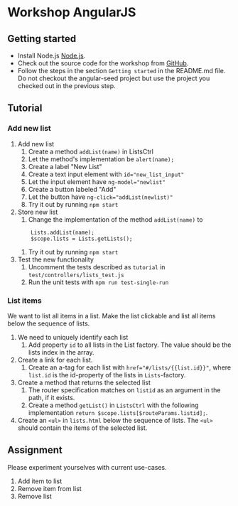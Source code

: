 # Workshop AngularJS

## Getting started
- Install Node.js [Node.js][node].
- Check out the source code for the workshop from [GitHub][github].
- Follow the steps in the section `Getting started` in the README.md file. Do not checkout the angular-seed project but use the project you checked out in the previous step.

## Tutorial
### Add new list
1. Add new list
    1. Create a method `addList(name)` in ListsCtrl
    1. Let the method's implementation be `alert(name);`
    1. Create a label "New List"
    1. Create a text input element with `id="new_list_input"`
    1. Let the input element have `ng-model="newlist"`
    1. Create a button labeled "Add"
    1. Let the button have `ng-click="addList(newlist)"`
    1. Try it out by running `npm start`
1. Store new list
    1. Change the implementation of the method `addList(name)` to
    ```
        Lists.addList(name);
        $scope.lists = Lists.getLists();
    ```
    1. Try it out by running `npm start`
1. Test the new functionality
    1. Uncomment the tests described as `tutorial` in `test/controllers/lists_test.js`
    1. Run the unit tests with `npm run test-single-run`

### List items
We want to list all items in a list. Make the list clickable and list all items below the sequence of lists.
1. We need to uniquely identify each list
    1. Add property `id` to all lists in the List factory. The value should be the lists index in the array.
1. Create a link for each list.
    1. Create an a-tag for each list with `href="#/lists/{{list.id}}"`, where `list.id` is the id-property of the lists in `Lists`-factory.
1. Create a method that returns the selected list
    1. The router specification matches on `listid` as an argument in the path, if it exists.
    1. Create a method `getList()` in `ListsCtrl` with the following implementation `return $scope.lists[$routeParams.listid];`.
1. Create an `<ul>` in `lists.html` below the sequence of lists. The `<ul>` should contain the items of the selected list.

## Assignment
Please experiment yourselves with current use-cases.
1. Add item to list
1. Remove item from list
1. Remove list

[node]: https://www.node.js
[github]: http://www.github.com/hrmsoftware/workshop/angularjs
